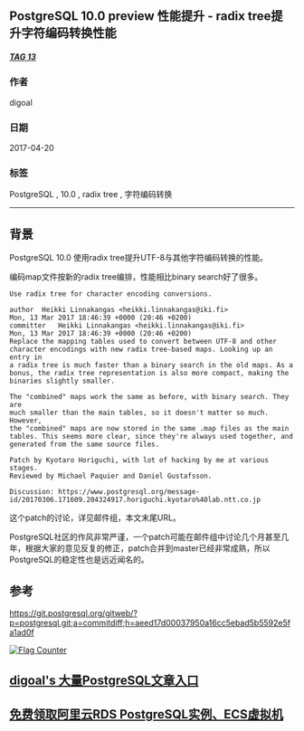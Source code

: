 ## PostgreSQL 10.0 preview 性能提升 - radix tree提升字符编码转换性能  
##### [TAG 13](../class/13.md)            
                                      
### 作者                                         
digoal                                 
                                  
### 日期                                                                                                     
2017-04-20                                
                                     
### 标签                                  
PostgreSQL , 10.0 , radix tree , 字符编码转换  
                                                                                                        
----                                                                                                  
                                                                                                           
## 背景      
PostgreSQL 10.0 使用radix tree提升UTF-8与其他字符编码转换的性能。  
  
编码map文件按新的radix tree编排，性能相比binary search好了很多。  
  
```  
Use radix tree for character encoding conversions.  
  
author	Heikki Linnakangas <heikki.linnakangas@iki.fi>	  
Mon, 13 Mar 2017 18:46:39 +0000 (20:46 +0200)  
committer	Heikki Linnakangas <heikki.linnakangas@iki.fi>	  
Mon, 13 Mar 2017 18:46:39 +0000 (20:46 +0200)  
Replace the mapping tables used to convert between UTF-8 and other  
character encodings with new radix tree-based maps. Looking up an entry in  
a radix tree is much faster than a binary search in the old maps. As a  
bonus, the radix tree representation is also more compact, making the  
binaries slightly smaller.  
  
The "combined" maps work the same as before, with binary search. They are  
much smaller than the main tables, so it doesn't matter so much. However,  
the "combined" maps are now stored in the same .map files as the main  
tables. This seems more clear, since they're always used together, and  
generated from the same source files.  
  
Patch by Kyotaro Horiguchi, with lot of hacking by me at various stages.  
Reviewed by Michael Paquier and Daniel Gustafsson.  
  
Discussion: https://www.postgresql.org/message-id/20170306.171609.204324917.horiguchi.kyotaro%40lab.ntt.co.jp  
```  
          
这个patch的讨论，详见邮件组，本文末尾URL。                    
                     
PostgreSQL社区的作风非常严谨，一个patch可能在邮件组中讨论几个月甚至几年，根据大家的意见反复的修正，patch合并到master已经非常成熟，所以PostgreSQL的稳定性也是远近闻名的。                             
                     
## 参考                              
https://git.postgresql.org/gitweb/?p=postgresql.git;a=commitdiff;h=aeed17d00037950a16cc5ebad5b5592e5fa1ad0f  
  
<a rel="nofollow" href="http://info.flagcounter.com/h9V1"  ><img src="http://s03.flagcounter.com/count/h9V1/bg_FFFFFF/txt_000000/border_CCCCCC/columns_2/maxflags_12/viewers_0/labels_0/pageviews_0/flags_0/"  alt="Flag Counter"  border="0"  ></a>  
  
  
  
  
  
  
## [digoal's 大量PostgreSQL文章入口](https://github.com/digoal/blog/blob/master/README.md "22709685feb7cab07d30f30387f0a9ae")
  
  
## [免费领取阿里云RDS PostgreSQL实例、ECS虚拟机](https://free.aliyun.com/ "57258f76c37864c6e6d23383d05714ea")
  

